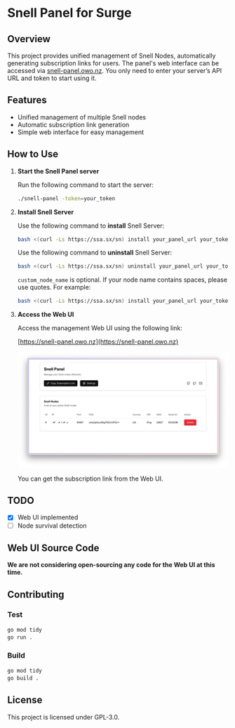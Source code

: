 # Snell Panel for Surge

## Overview

This project provides unified management of Snell Nodes, automatically generating subscription links for users. The panel's web interface can be accessed via [snell-panel.owo.nz](http://snell-panel.owo.nz). You only need to enter your server’s API URL and token to start using it. 

## Features

- Unified management of multiple Snell nodes
- Automatic subscription link generation
- Simple web interface for easy management

## How to Use

1. **Start the Snell Panel server**

   Run the following command to start the server:

   ```bash
   ./snell-panel -token=your_token
   ```

2. **Install Snell Server**

   Use the following command to **install** Snell Server:

   ```bash
   bash <(curl -Ls https://ssa.sx/sn) install your_panel_url your_token custom_node_name
   ```

   Use the following command to **uninstall** Snell Server:

   ```bash
   bash <(curl -Ls https://ssa.sx/sn) uninstall your_panel_url your_token custom_node_name
   ```

   `custom_node_name` is optional. If your node name contains spaces, please use quotes. For example:

   ```bash
   bash <(curl -Ls https://ssa.sx/sn) install your_panel_url your_token "My Node Name"
   ```

3. **Access the Web UI**

   Access the management Web UI using the following link:

   [https://snell-panel.owo.nz](https://snell-panel.owo.nz)

   ![Snell Panel](./screenshots/web.png)

   You can get the subscription link from the Web UI.

## TODO

- [x] Web UI implemented
- [ ] Node survival detection

## Web UI Source Code

**We are not considering open-sourcing any code for the Web UI at this time.**

## Contributing

### Test

```bash
go mod tidy
go run .
```

### Build

```bash
go mod tidy
go build .
```

## License

This project is licensed under GPL-3.0.
